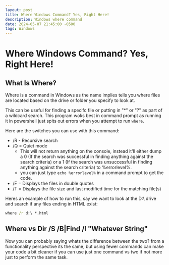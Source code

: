 ```yaml
---
layout: post
title: Where Windows Command? Yes, Right Here!
description: Windows where command
date: 2024-05-07 21:45:00 -0500
tags: Windows
---
```


# Where Windows Command? Yes, Right Here!

## What Is Where?

Where is a command in Windows as the name implies tells you where files are located based on the drive or folder you specify to look at.

This can be useful for finding a specifc file or putting in "*" or "?" as part of a wildcard search. This program woks best in command prompt as running it in powershell just spits out errors when you attempt to run `where`.

Here are the switches you can use with this command:

- /R - Recursive search
- /Q = Quiet mode
   - This will not return anything on the console, instead it'll either dump a 0 (If the search was successful in finding anything against the search criteria) or a 1 (If the search was unsuccessful in finding anything against the search criteria) to %errorlevel%.
   - you can just type `echo %errorlevel%` in a command prompt to get the code.
- /F = Displays the files in double quotes
- /T = Displays the file size and last modified time for the matching file(s)

Heres an example of how to run this, say we want to look at the D:\ drive and search if any files ending in HTML exist:

```cmd
where /r d:\ *.html
```

## Where vs Dir /S /B|Find /I "Whatever String"

Now you can probably saying whats the difference between the two? from a functionality perspective its the same, but using fewer commands can make your code a bit cleaner if you can use just one command vs two if not more just to perform the same task.
